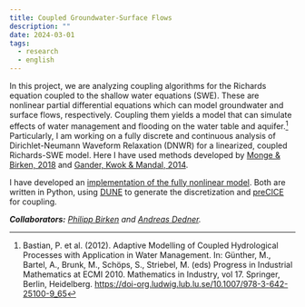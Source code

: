 ```yaml
---
title: Coupled Groundwater-Surface Flows
description: ""
date: 2024-03-01
tags:
  - research
  - english
---
```


In this project, we are analyzing coupling algorithms for the Richards equation coupled to the shallow water equations (SWE).
These are nonlinear partial differential equations which can model groundwater and surface flows, respectively.
Coupling them yields a model that can simulate effects of water management and flooding on the water table and aquifer.[^1]
Particularly, I am working on a fully discrete and continuous analysis of Dirichlet-Neumann Waveform Relaxation (DNWR) for a linearized, coupled Richards-SWE model.
Here I have used methods developed by [Monge & Birken, 2018](https://doi-org.ludwig.lub.lu.se/10.1007/s00466-017-1511-3) and [Gander, Kwok & Mandal, 2014](https://doi-org.ludwig.lub.lu.se/10.1007/978-3-319-18827-0_51).

I have developed an [implementation of the fully nonlinear model](https://gitlab.maths.lu.se/robertk/coupling).
Both are written in Python, using [DUNE](https://dune-project.org/) to generate the discretization and [preCICE](https://precice.org/) for coupling.

***Collaborators:** [Philipp Birken](https://www.maths.lu.se/staff/philipp-birken) and [Andreas Dedner](https://warwick.ac.uk/fac/sci/maths/people/staff/andreas_dedner/).*

[^1]: Bastian, P. et al. (2012). Adaptive Modelling of Coupled Hydrological Processes with Application in Water Management. In: Günther, M., Bartel, A., Brunk, M., Schöps, S., Striebel, M. (eds) Progress in Industrial Mathematics at ECMI 2010. Mathematics in Industry, vol 17. Springer, Berlin, Heidelberg. https://doi-org.ludwig.lub.lu.se/10.1007/978-3-642-25100-9_65